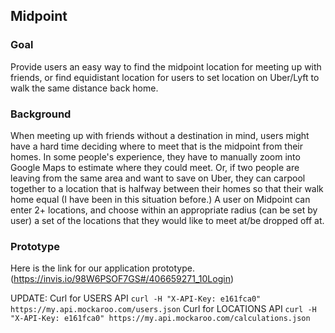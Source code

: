 ## Midpoint

  ### Goal
Provide users an easy way to find the midpoint location for meeting up with friends, or find equidistant location for users to set location on Uber/Lyft to walk the same distance back home. 

  ### Background
When meeting up with friends without a destination in mind, users might have a hard time deciding
where to meet that is the midpoint from their homes. In some people's experience, they have to manually 
zoom into Google Maps to estimate where they could meet. Or, if two people are leaving from the same area and want
to save on Uber, they can carpool together to a location that is halfway between their homes so that their walk home
equal (I have been in this situation before.) A user on Midpoint can enter 2+ locations, and choose within an appropriate
radius (can be set by user) a set of the locations that they would like to meet at/be dropped off at.


  ### Prototype 
Here is the link for our application prototype.(https://invis.io/98W6PSOF7GS#/406659271_10Login)

UPDATE: Curl for USERS API `curl -H "X-API-Key: e161fca0" https://my.api.mockaroo.com/users.json`
        Curl for LOCATIONS API `curl -H "X-API-Key: e161fca0" https://my.api.mockaroo.com/calculations.json`


